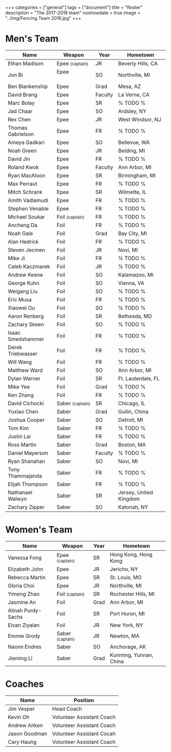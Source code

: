 +++
categories = ["general"]
tags = ["document"]
title = "Roster"
description = "The 2017-2018 team"
noshowdate = true
image = "../img/Fencing Team 2016.jpg"
+++

# Men's Team

| Name                   | Weapon                        | Year      | Hometown               |
|------------------------|-------------------------------|-----------|------------------------|
| Ethan Madison          | Epee  <small>(captain)</small>| JR        | Beverly Hills, CA      |
| Jon Bi                 | Epee                          | SO        | Northville, MI         |
| Ben Blankenship        | Epee                          | Grad      | Mesa, AZ               |
| David Brang            | Epee                          | Faculty   | La Verne, CA           |
| Marc Bolay             | Epee                          | SR        | % TODO %               |
| Jad Chaar              | Epee                          | SO        | Ardsley, NY            |
| Rex Chen               | Epee                          | JR        | West Windsor, NJ       |
| Thomas Gabrielson      | Epee                          | FR        | % TODO %               |
| Ameya Gadkari          | Epee                          | SO        | Bellevue, WA           |
| Noah Green             | Epee                          | JR        | Belding, MI            |
| David Jin              | Epee                          | FR        | % TODO %               |
| Roland Kwok            | Epee                          | Faculty   | Ann Arbor, MI          |
| Ryan MacAloon          | Epee                          | SR        | Birmingham, MI         |
| Max Perraut            | Epee                          | FR        | % TODO %               |
| Mitch Schrank          | Epee                          | SR        | Wilmette, IL           |
| Amith Vadlamudi        | Epee                          | FR        | % TODO %               |
| Stephen Venable        | Epee                          | FR        | % TODO %               |
| Michael Soukar         | Foil  <small>(captain)</small>| FR        | % TODO %               |
| Ancheng Da             | Foil                          | FR        | % TODO %               |
| Noah Gale              | Foil                          | Grad      | Bay City, MI           |
| Alan Hedrick           | Foil                          | FR        | % TODO %               |
| Steven Jecmen          | Foil                          | JR        | Novi, MI               |
| Mike Ji                | Foil                          | FR        | % TODO %               |
| Caleb Kaczmarek        | Foil                          | JR        | % TODO %               |
| Andrew Keene           | Foil                          | SO        | Kalamazoo, MI          |
| George Kuhn            | Foil                          | SO        | Vienna, VA             |
| Weigang Liu            | Foil                          | SO        | % TODO %               |
| Eric Musa              | Foil                          | FR        | % TODO %               |
| Xiaowei Ou             | Foil                          | SO        | % TODO %               |
| Aaron Renberg          | Foil                          | SR        | Bethesda, MD           |
| Zachary Skeen          | Foil                          | SO        | % TODO %               |
| Isaac Smedshammer      | Foil                          | FR        | % TODO %               |
| Derek Triebwasser      | Foil                          | FR        | % TODO %               |
| Will Wang              | Foil                          | FR        | % TODO %               |
| Matthew Ward           | Foil                          | SO        | Ann Arbor, MI          |
| Dylan Warner           | Foil                          | SR        | Ft. Lauterdale, FL     |
| Mike Yee               | Foil                          | Grad      | % TODO %               |
| Ken Zhang              | Foil                          | FR        | % TODO %               |
| David Cichocki         | Saber <small>(captain)</small>| SR        | Chicago, IL            |
| Yuxiao Chen            | Saber                         | Grad      | Guilin, China          |
| Joshua Cooper          | Saber                         | SO        | Detroit, MI            |
| Tom Kim                | Saber                         | FR        | % TODO %               |
| Justin Lai             | Saber                         | FR        | % TODO %               |
| Ross Martin            | Saber                         | Grad      | Boston, MA             |
| Daniel Mayerson        | Saber                         | Faculty   | % TODO %               |
| Ryan Shanahan          | Saber                         | SO        | Novi, MI               |
| Tony Thammajanda       | Saber                         | FR        | % TODO %               |
| Elijah Thompson        | Saber                         | FR        | % TODO %               |
| Nathanael Walwyn       | Saber                         | SR        | Jersey, United Kingdom |
| Zachary Zipper         | Saber                         | SO        | Katonah, NY            |


# Women's Team

| Name                 | Weapon                        | Year      | Hometown               |
|----------------------|-------------------------------|-----------|------------------------|
| Vanessa Fong         | Epee  <small>(captain)</small>| SR        | Hong Kong, Hong Kong   |
| Elizabeth John       | Epee                          | JR        | Jericho, NY            |
| Rebecca Martin       | Epee                          | SR        | St. Louis, MO          |
| Gloria Choi          | Epee                          | JR        | Northville, MI         |
| Yimeng Zhao          | Foil  <small>(captain)</small>| SR        | Rochester Hills, MI    |
| Jasmine An           | Foil                          | Grad      | Ann Arbor, MI          |
| Alinah Purdy-Sachs   | Foil                          | SR        | Port Huron, MI         |
| Elvan Ziyalan        | Foil                          | JR        | New York, NY           |
| Emmie Grody          | Saber <small>(captain)</small>| JR        | Newton, MA             |
| Naomi Endres         | Saber                         | SO        | Anchorage, AK          |
| Jieming Li           | Saber                         | Grad      | Kunming, Yunnan, China |


# Coaches
| Name             | Position                  |
|------------------|---------------------------|
| Jim Vesper       | Head Coach                |
| Kevin Oh         | Volunteer Assistant Coach |
| Andrew Aitken    | Volunteer Assistant Coach |
| Jason Goodman    | Volunteer Assistant Cocah |
| Cary Haung       | Volunteer Assistant Coach |
